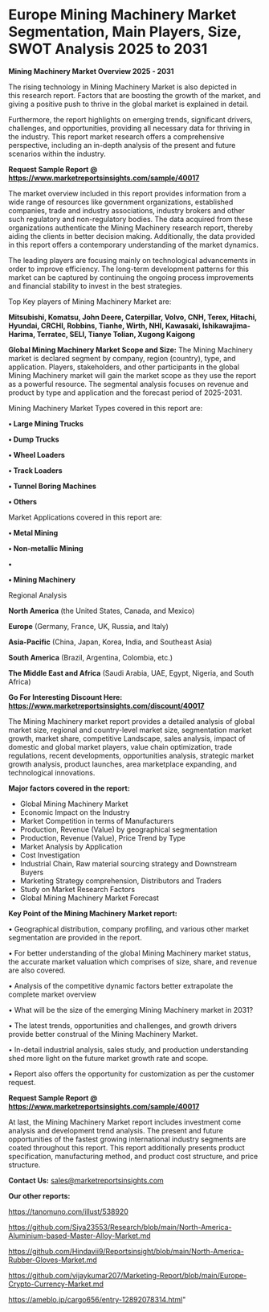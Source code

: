 # Europe Mining Machinery Market Segmentation, Main Players, Size, SWOT Analysis 2025 to 2031

<Strong> Mining Machinery Market Overview 2025 - 2031</strong>

The rising technology in Mining Machinery Market is also depicted in this research report. Factors that are boosting the growth of the market, and giving a positive push to thrive in the global market is explained in detail.

Furthermore, the report highlights on emerging trends, significant drivers, challenges, and opportunities, providing all necessary data for thriving in the industry. This report market research offers a comprehensive perspective, including an in-depth analysis of the present and future scenarios within the industry.

<strong>Request Sample Report @ <a href=https://www.marketreportsinsights.com/sample/40017>https://www.marketreportsinsights.com/sample/40017</a></strong>

The market overview included in this report provides information from a wide range of resources like government organizations, established companies, trade and industry associations, industry brokers and other such regulatory and non-regulatory bodies. The data acquired from these organizations authenticate the Mining Machinery research report, thereby aiding the clients in better decision making. Additionally, the data provided in this report offers a contemporary understanding of the market dynamics.

The leading players are focusing mainly on technological advancements in order to improve efficiency. The long-term development patterns for this market can be captured by continuing the ongoing process improvements and financial stability to invest in the best strategies.

Top Key players of Mining Machinery Market are:

<strong>Mitsubishi, Komatsu, John Deere, Caterpillar, Volvo, CNH, Terex, Hitachi, Hyundai, CRCHI, Robbins, Tianhe, Wirth, NHI, Kawasaki, Ishikawajima-Harima, Terratec, SELI, Tianye Tolian, Xugong Kaigong</strong>

<strong><b>Global Mining Machinery Market Scope and Size:</b></strong>
The Mining Machinery market is declared segment by company, region (country), type, and application. Players, stakeholders, and other participants in the global Mining Machinery market will gain the market scope as they use the report as a powerful resource. The segmental analysis focuses on revenue and product by type and application and the forecast period of 2025-2031.

Mining Machinery Market Types covered in this report are:

<strong>•  Large Mining Trucks

•  Dump Trucks

•  Wheel Loaders

•  Track Loaders

•  Tunnel Boring Machines

•  Others</strong>

Market Applications covered in this report are:

<strong>•  Metal Mining

•  Non-metallic Mining

•  

•  Mining Machinery</strong> 

Regional Analysis

<strong>North America</strong> (the United States, Canada, and Mexico)

<strong>Europe</strong> (Germany, France, UK, Russia, and Italy)

<strong>Asia-Pacific</strong> (China, Japan, Korea, India, and Southeast Asia)

<strong>South America</strong> (Brazil, Argentina, Colombia, etc.)

<strong>The Middle East and Africa</strong> (Saudi Arabia, UAE, Egypt, Nigeria, and South Africa)

<strong>Go For Interesting Discount Here: <a href=https://www.marketreportsinsights.com/discount/40017>https://www.marketreportsinsights.com/discount/40017</a></strong>

The Mining Machinery market report provides a detailed analysis of global market size, regional and country-level market size, segmentation market growth, market share, competitive Landscape, sales analysis, impact of domestic and global market players, value chain optimization, trade regulations, recent developments, opportunities analysis, strategic market growth analysis, product launches, area marketplace expanding, and technological innovations.

<strong><b>Major factors covered in the report:</b></strong>
<ul>
  <li>Global Mining Machinery Market </li>
  <li>Economic Impact on the Industry</li>
  <li>Market Competition in terms of Manufacturers</li>
  <li>Production, Revenue (Value) by geographical segmentation</li>
  <li>Production, Revenue (Value), Price Trend by Type</li>
  <li>Market Analysis by Application</li>
  <li>Cost Investigation</li>
  <li>Industrial Chain, Raw material sourcing strategy and Downstream Buyers</li>
  <li>Marketing Strategy comprehension, Distributors and Traders</li>
  <li>Study on Market Research Factors</li>
  <li>Global Mining Machinery Market Forecast</li>
</ul>

<strong><b>Key Point of the Mining Machinery Market report:</b></strong>

• Geographical distribution, company profiling, and various other market segmentation are provided in the report.

• For better understanding of the global Mining Machinery market status, the accurate market valuation which comprises of size, share, and revenue are also covered.

• Analysis of the competitive dynamic factors better extrapolate the complete market overview

• What will be the size of the emerging Mining Machinery market in 2031?

• The latest trends, opportunities and challenges, and growth drivers provide better construal of the Mining Machinery Market.

• In-detail industrial analysis, sales study, and production understanding shed more light on the future market growth rate and scope.

• Report also offers the opportunity for customization as per the customer request.

<strong>Request Sample Report @ <a href=https://www.marketreportsinsights.com/sample/40017>https://www.marketreportsinsights.com/sample/40017</a></strong>

At last, the Mining Machinery Market report includes investment come analysis and development trend analysis. The present and future opportunities of the fastest growing international industry segments are coated throughout this report. This report additionally presents product specification, manufacturing method, and product cost structure, and price structure.

<strong>Contact Us:</strong>
sales@marketreportsinsights.com

<strong>Our other reports:</strong>

<a href=https://tanomuno.com/illust/538920>https://tanomuno.com/illust/538920</a>

<a href=https://github.com/Siya23553/Research/blob/main/North-America-Aluminium-based-Master-Alloy-Market.md>https://github.com/Siya23553/Research/blob/main/North-America-Aluminium-based-Master-Alloy-Market.md</a>

<a href=https://github.com/Hindavii9/Reportsinsight/blob/main/North-America-Rubber-Gloves-Market.md>https://github.com/Hindavii9/Reportsinsight/blob/main/North-America-Rubber-Gloves-Market.md</a>

<a href=https://github.com/vijaykumar207/Marketing-Report/blob/main/Europe-Crypto-Currency-Market.md>https://github.com/vijaykumar207/Marketing-Report/blob/main/Europe-Crypto-Currency-Market.md</a>

<a href=https://ameblo.jp/cargo656/entry-12892078314.html>https://ameblo.jp/cargo656/entry-12892078314.html</a>"
